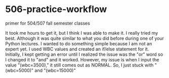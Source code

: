 # 506-practice-workflow
primer for 504/507 fall semester classes

It took me hours to get it, but I think I was able to make it. I really tried my best. Although it was quite similar to what you did before during one of your Python lectures. I wanted to do something simple because I am not an expert yet. I used WBC values and created an if/else statement for it. Initially, I kept getting an error until I realized the issue was the "or" word so I changed it to "and" and it worked. However, my issue is when I input the value "(wbc=3500)," it still comes out as NORMAL. So, I just stuck with "(wbc=5000)" and "(wbc=15000)"

